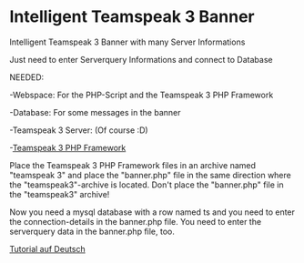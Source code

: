 # Intelligent Teamspeak 3 Banner
Intelligent Teamspeak 3 Banner with many Server Informations

Just need to enter Serverquery Informations and connect to Database

NEEDED:

-Webspace: For the PHP-Script and the Teamspeak 3 PHP Framework

-Database: For some messages in the banner

-Teamspeak 3 Server: (Of course :D)

-[Teamspeak 3 PHP Framework](https://github.com/planetteamspeak/ts3phpframework)

Place the Teamspeak 3 PHP Framework files in an archive named "teamspeak 3" and place the "banner.php" file in the same direction where the "teamspeak3"-archive is located.
Don't place the "banner.php" file in the "teamspeak3" archive!

Now you need a mysql database with a row named ts and you need to enter the connection-details in the banner.php file.
You need to enter the serverquery data in the banner.php file, too.

[Tutorial auf Deutsch](http://tsbanner.adrianhes.de)
